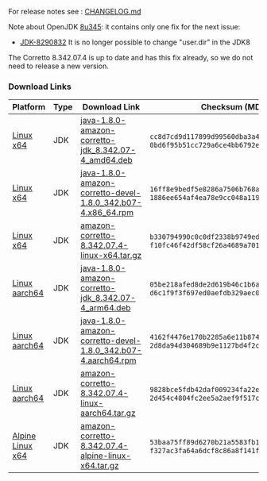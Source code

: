 For release notes see : [CHANGELOG.md](https://github.com/corretto/corretto-8/blob/release-8.342.07.4/CHANGELOG.md)

Note about OpenJDK [8u345](https://mail.openjdk.org/pipermail/jdk8u-dev/2022-August/015329.html): it contains only one fix for the next issue:
 * [JDK-8290832](https://bugs.openjdk.org/browse/JDK-8290832) It is no longer possible to change "user.dir" in the JDK8

The Corretto 8.342.07.4 is up to date and has this fix already, so we do not need to release a new version.

### Download Links
|Platform   |Type   |Download Link  |Checksum (MD5) / Checksum (SHA256) |Sig File   |
|---    |---    |---    |---    |---    |
|[Linux x64](https://docs.aws.amazon.com/corretto/latest/corretto-8-ug/generic-linux-install.html)  |JDK    | [java-1.8.0-amazon-corretto-jdk_8.342.07-4_amd64.deb](https://corretto.aws/downloads/resources/8.342.07.4/java-1.8.0-amazon-corretto-jdk_8.342.07-4_amd64.deb) | `cc8d7cd9d117899d99560dba3a4a204d` /<br /> `0bd6f95b51cc729a6ce4bb6792e877e9e43c8ae5fa7835bc43bb80e7d87bcf7f` |  |
|[Linux x64](https://docs.aws.amazon.com/corretto/latest/corretto-8-ug/generic-linux-install.html)  |JDK    | [java-1.8.0-amazon-corretto-devel-1.8.0_342.b07-4.x86_64.rpm](https://corretto.aws/downloads/resources/8.342.07.4/java-1.8.0-amazon-corretto-devel-1.8.0_342.b07-4.x86_64.rpm) | `16ff8e9bedf5e8286a7506b768a4a0a2` /<br /> `1886ee654af4ea78e9cc048a119511d807858798a96e85301cda1754ee79556d` |  |
|[Linux x64](https://docs.aws.amazon.com/corretto/latest/corretto-8-ug/generic-linux-install.html)  |JDK    | [amazon-corretto-8.342.07.4-linux-x64.tar.gz](https://corretto.aws/downloads/resources/8.342.07.4/amazon-corretto-8.342.07.4-linux-x64.tar.gz) | `b330794990c0c0df2338b9749ede7cae` /<br /> `f10fc46f42df58cf26a4689a7016aa610b691ad4e8be7c349f8651dec79d4e41` | [Download](https://corretto.aws/downloads/resources/8.342.07.4/amazon-corretto-8.342.07.4-linux-x64.tar.gz.sig) |
|[Linux aarch64](https://docs.aws.amazon.com/corretto/latest/corretto-8-ug/generic-linux-install.html)  |JDK    |[java-1.8.0-amazon-corretto-jdk_8.342.07-4_arm64.deb](https://corretto.aws/downloads/resources/8.342.07.4/java-1.8.0-amazon-corretto-jdk_8.342.07-4_arm64.deb) | `05be218afed8de2d619b46c1b6a9e379` /<br /> `d6c1f9f3f697ed0aefdb329aec084dab8efe8154990d39c620fdfbd649476cd0` |  |
|[Linux aarch64](https://docs.aws.amazon.com/corretto/latest/corretto-8-ug/generic-linux-install.html)  |JDK    |[java-1.8.0-amazon-corretto-devel-1.8.0_342.b07-4.aarch64.rpm](https://corretto.aws/downloads/resources/8.342.07.4/java-1.8.0-amazon-corretto-devel-1.8.0_342.b07-4.aarch64.rpm) | `4162f4476e170b2285a6e11b8745f807` /<br /> `2d8da94d304689b9e1127bd4f2cbda0045b8f3bece8bbf83439cebfb9f875bd8` |  |
|[Linux aarch64](https://docs.aws.amazon.com/corretto/latest/corretto-8-ug/generic-linux-install.html)  |JDK    |[amazon-corretto-8.342.07.4-linux-aarch64.tar.gz](https://corretto.aws/downloads/resources/8.342.07.4/amazon-corretto-8.342.07.4-linux-aarch64.tar.gz) | `9828bce5fdb42daf009234fa22ed51f6` /<br /> `2d454c4804fc2ee5a2aef9f517ca6c2b85dee7728d74edf20f85a35681b2d143` | [Download](https://corretto.aws/downloads/resources/8.342.07.4/amazon-corretto-8.342.07.4-linux-aarch64.tar.gz.sig) |
|[Alpine Linux x64](https://docs.aws.amazon.com/corretto/latest/corretto-8-ug/generic-linux-install.html)|JDK | [amazon-corretto-8.342.07.4-alpine-linux-x64.tar.gz](https://corretto.aws/downloads/resources/8.342.07.4/amazon-corretto-8.342.07.4-alpine-linux-x64.tar.gz) | `53baa75ff89d6270b21a5583fb1ddc0a` /<br /> `f327ac3fa64a6dcf8c86a8f141f730fe9386f5192be6f42d5b9ee47f9c8b8c35` | [Download](https://corretto.aws/downloads/resources/8.342.07.4/amazon-corretto-8.342.07.4-alpine-linux-x64.tar.gz.sig) |
